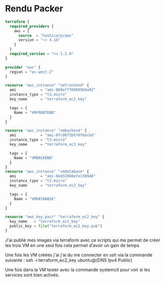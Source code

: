 # Rendu Packer
```tf
terraform {
  required_providers {
    aws = {
      source  = "hashicorp/aws"
      version = "~> 4.16"
    }
  }
  required_version = ">= 1.2.0"
}

provider "aws" {
  region = "us-west-2"
}

resource "aws_instance" "vmfrontend" {
  ami           = "ami-069efff68095b0a92"
  instance_type = "t3.micro"
  key_name      = "terraform_ec2_key"

  tags = {
    Name = "VMFRONTEND"
  }
}

resource "aws_instance" "vmbackend" {
  ami           = "ami-07c0871b570f0acbd"
  instance_type = "t3.micro"
  key_name      = "terraform_ec2_key"

  tags = {
    Name = "VMBACKEND"
  }
}
resource "aws_instance" "vmdatabase" {
  ami           = "ami-0ed32860e7e138940"
  instance_type = "t3.micro"
  key_name      = "terraform_ec2_key"

  tags = {
    Name = "VMDATABASE"
  }
}

resource "aws_key_pair" "terraform_ec2_key" {
  key_name   = "terraform_ec2_key"
  public_key = file("terraform_ec2_key.pub")
}

```
J'ai publié mes images via terraform avec ce scripts qui me permet de créer les trois VM en une seul fois cela permet d'avoir un gain de temps 

Une fois les VM créées j'ai j'ai du me connecter en ssh via la commande suivante : ssh -i terraform_ec2_key ubuntu@(DNS Ipv4 Public)

Une fois dans la VM tester avec la commande systemctl pour voir si les services sont bien activés.

